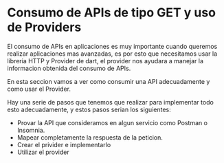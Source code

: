 # Consumo de APIs de tipo GET y uso de Providers

El consumo de APIs en aplicaciones es muy importante cuando queremos realizar aplicaciones mas avanzadas, es por esto que necesitamos usar la libreria HTTP y Provider de dart, el provider nos ayudara a manejar la informacion obtenida del consumo de APIs.

En esta seccion vamos a ver como consumir una API adecuadamente y como usar el Provider.

Hay una serie de pasos que tenemos que realizar para implementar todo esto adecuadamente, y estos pasos serian los siguientes:

* Provar la API que consideramos en algun servicio como Postman o Insomnia.
* Mapear completamente la respuesta de la peticion.
* Crear el privider e implementarlo
* Utilizar el provider